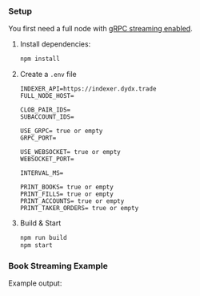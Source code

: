 ### Setup
You first need a full node with [gRPC streaming enabled](https://docs.dydx.exchange/api_integration-full-node-streaming#enabling-streaming).

1. Install dependencies:
    ```bash
    npm install
    ```

2. Create a `.env` file 
   ```
   INDEXER_API=https://indexer.dydx.trade
   FULL_NODE_HOST=

   CLOB_PAIR_IDS=
   SUBACCOUNT_IDS=

   USE_GRPC= true or empty
   GRPC_PORT=

   USE_WEBSOCKET= true or empty
   WEBSOCKET_PORT=

   INTERVAL_MS=

   PRINT_BOOKS= true or empty
   PRINT_FILLS= true or empty
   PRINT_ACCOUNTS= true or empty
   PRINT_TAKER_ORDERS= true or empty
   ```

3. Build & Start
    ```bash
    npm run build
    npm start 
    ```

### Book Streaming Example

Example output:
